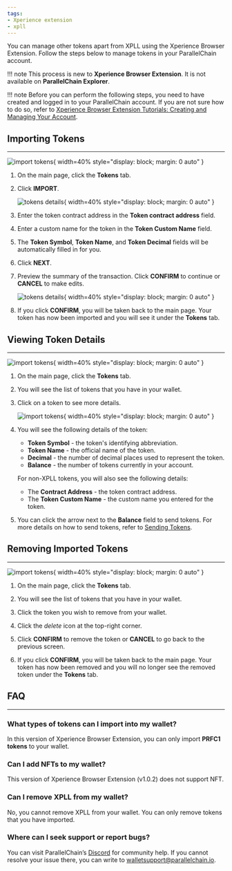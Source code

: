 ```yaml
---
tags:
- Xperience extension
- xpll
---
```


You can manage other tokens apart from XPLL using the Xperience Browser Extension. Follow the steps below to manage tokens in your ParallelChain account. 

!!! note
    This process is new to **Xperience Browser Extension**. It is not available on **ParallelChain Explorer**. 

!!! note
    Before you can perform the following steps, you need to have created and logged in to your ParallelChain account. If you are not sure how to do so, refer to [Xperience Browser Extension Tutorials: Creating and Managing Your Account](./create_account.md). 

## Importing Tokens

---

![import tokens](../../img/tokens/3_Importing%20Tokens.svg){ width=40%  style="display: block; margin: 0 auto" } 

1. On the main page, click the **Tokens** tab.  

2. Click **IMPORT**.  

    ![tokens details](../../img/tokens/4_Address%20&%20Custom%20Name.svg){ width=40%  style="display: block; margin: 0 auto" } 

3. Enter the token contract address in the **Token contract address** field.  

4. Enter a custom name for the token in the **Token Custom Name** field. 

5. The **Token Symbol**, **Token Name**, and **Token Decimal** fields will be automatically filled in for you. 

6. Click **NEXT**. 

7. Preview the summary of the transaction. Click **CONFIRM** to continue or **CANCEL** to make edits. 

    ![tokens details](../../img/tokens/5_Preview%20Summary%20of%20Transaction.svg){ width=40%  style="display: block; margin: 0 auto" } 
    
8. If you click **CONFIRM**, you will be taken back to the main page. Your token has now been imported and you will see it under the **Tokens** tab.

## Viewing Token Details
---
![import tokens](../../img/tokens/6.Navigation%20Token%20tab.svg){ width=40%  style="display: block; margin: 0 auto" } 

1. On the main page, click the **Tokens** tab.  

2. You will see the list of tokens that you have in your wallet. 

3. Click on a token to see more details. 

    ![import tokens](../../img/tokens/7_View%20Token%20Details.svg){ width=40%  style="display: block; margin: 0 auto" } 

4. You will see the following details of the token: 

    - **Token Symbol** - the token's identifying abbreviation. 
    - **Token Name** - the official name of the token. 
    - **Decimal** - the number of decimal places used to represent the token. 
    - **Balance** - the number of tokens currently in your account. 

    For non-XPLL tokens, you will also see the following details: 

    - The **Contract Address** - the token contract address.  
    - The **Token Custom Name** - the custom name you entered for the token. 

5. You can click the arrow next to the **Balance** field to send tokens. For more details on how to send tokens, refer to [Sending Tokens](./transfer_tokens.md#sending-tokens). 

## Removing Imported Tokens
---
![import tokens](../../img/tokens/8_Remove%20Imported%20Token%20(Navi).svg){ width=40%  style="display: block; margin: 0 auto" } 

1. On the main page, click the **Tokens** tab.  

2. You will see the list of tokens that you have in your wallet. 

3. Click the token you wish to remove from your wallet.  

4. Click the *delete* icon at the top-right corner.  

5. Click **CONFIRM** to remove the token or **CANCEL** to go back to the previous screen. 

6. If you click **CONFIRM**, you will be taken back to the main page. Your token has now been removed and you will no longer see the removed token under the **Tokens** tab. 

## FAQ
---

### What types of tokens can I import into my wallet? 
In this version of Xperience Browser Extension, you can only import **PRFC1 tokens** to your wallet. 

### Can I add NFTs to my wallet? 
This version of Xperience Browser Extension (v1.0.2) does not support NFT.  

### Can I remove XPLL from my wallet? 
No, you cannot remove XPLL from your wallet. You can only remove tokens that you have imported.

### Where can I seek support or report bugs? 
You can visit ParallelChain’s [Discord](https://discord.gg/parallelchainofficial) for community help. If you cannot resolve your issue there, you can write to [walletsupport@parallelchain.io](mailto:walletsupport@parallelchain.io). 
